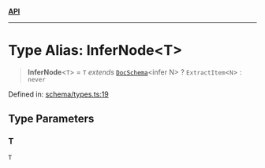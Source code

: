 [**API**](../API.md)

***

# Type Alias: InferNode\<T\>

> **InferNode**\<`T`\> = `T` *extends* [`DocSchema`](../interfaces/DocSchema.md)\<infer N\> ? `ExtractItem`\<`N`\> : `never`

Defined in: [schema/types.ts:19](https://github.com/inokawa/edix/blob/431c5fd4f91f9cb402acd852f95a41766a4cc2e5/src/schema/types.ts#L19)

## Type Parameters

### T

`T`
